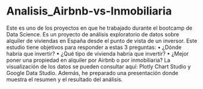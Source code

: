 # Analisis_Airbnb-vs-Inmobiliaria

Este es uno de los proyectos en que he trabajado durante el bootcamp de Data Science. Es un proyecto de análisis exploratorio de datos sobre alquiler de viviendas en España desde el punto de vista de un inversor. Este estudio tiene objetivos para responder a estas 3 preguntas:
•	¿Dónde habría que invertir?
•	¿Qué tipo de vivienda habría que invertir?
•	¿Mejor poner una propiedad en alquiler por Airbnb o por inmobiliaria?
La visualización de los datos se pueden consultar aquí: Plotly Chart Studio y Google Data Studio. Además, he preparado una presentación donde muestra el resumen y el resultado del análisis.

